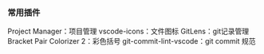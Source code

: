 ### 常用插件

Project Manager：项目管理
vscode-icons：文件图标
GitLens：git记录管理
Bracket Pair Colorizer 2：彩色括号
git-commit-lint-vscode：git commit 规范

